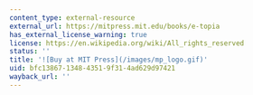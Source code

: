 ```yaml
---
content_type: external-resource
external_url: https://mitpress.mit.edu/books/e-topia
has_external_license_warning: true
license: https://en.wikipedia.org/wiki/All_rights_reserved
status: ''
title: '![Buy at MIT Press](/images/mp_logo.gif)'
uid: bfc13867-1348-4351-9f31-4ad629d97421
wayback_url: ''
---
```

